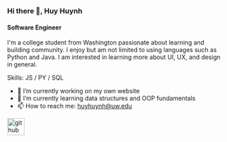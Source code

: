 ### Hi there 👋, Huy Huynh
#### Software Engineer

I'm a college student from Washington passionate about learning and building community. I enjoy but am not limited to using languages such as Python and Java. I am interested in learning more about UI, UX, and design in general.

Skills: JS / PY / SQL

- 🔭 I’m currently working on my own website 
- 🌱 I’m currently learning data structures and OOP fundamentals 
- 📫 How to reach me: huyhuynh@uw.edu 


[<img src='https://cdn.jsdelivr.net/npm/simple-icons@3.0.1/icons/github.svg' alt='github' height='40'>](https://github.com/huy-cao-huynh)  

